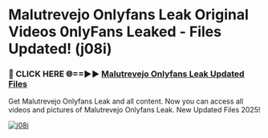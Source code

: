 # Malutrevejo Onlyfans Leak Original Videos 0nlyFans Leaked - Files Updated! (j08i)

<h3>🔴 CLICK HERE 🌐==►► <a href="https://tinyurl.com/2jnfzry5" rel="nofollow">Malutrevejo Onlyfans Leak Updated Files</a></h3>

Get Malutrevejo Onlyfans Leak and all content. Now you can access all videos and pictures of Malutrevejo Onlyfans Leak. New Updated Files 2025!

[![j08i](https://i.imgur.com/GyGTBgg.gif)](https://tinyurl.com/2jnfzry5)
